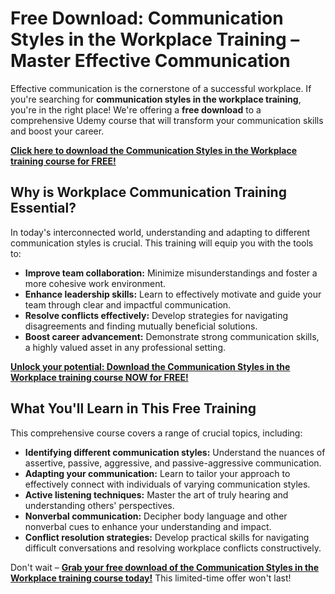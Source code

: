 # Free Download: Communication Styles in the Workplace Training – Master Effective Communication

Effective communication is the cornerstone of a successful workplace. If you're searching for **communication styles in the workplace training**, you're in the right place! We're offering a **free download** to a comprehensive Udemy course that will transform your communication skills and boost your career.

[**Click here to download the Communication Styles in the Workplace training course for FREE!**](https://udemywork.com/communication-styles-in-the-workplace-training)

## Why is Workplace Communication Training Essential?

In today's interconnected world, understanding and adapting to different communication styles is crucial. This training will equip you with the tools to:

*   **Improve team collaboration:** Minimize misunderstandings and foster a more cohesive work environment.
*   **Enhance leadership skills:** Learn to effectively motivate and guide your team through clear and impactful communication.
*   **Resolve conflicts effectively:** Develop strategies for navigating disagreements and finding mutually beneficial solutions.
*   **Boost career advancement:** Demonstrate strong communication skills, a highly valued asset in any professional setting.

[**Unlock your potential: Download the Communication Styles in the Workplace training course NOW for FREE!**](https://udemywork.com/communication-styles-in-the-workplace-training)

## What You'll Learn in This Free Training

This comprehensive course covers a range of crucial topics, including:

*   **Identifying different communication styles:** Understand the nuances of assertive, passive, aggressive, and passive-aggressive communication.
*   **Adapting your communication:** Learn to tailor your approach to effectively connect with individuals of varying communication styles.
*   **Active listening techniques:** Master the art of truly hearing and understanding others' perspectives.
*   **Nonverbal communication:** Decipher body language and other nonverbal cues to enhance your understanding and impact.
*   **Conflict resolution strategies:** Develop practical skills for navigating difficult conversations and resolving workplace conflicts constructively.

Don't wait – **[Grab your free download of the Communication Styles in the Workplace training course today!](https://udemywork.com/communication-styles-in-the-workplace-training)** This limited-time offer won't last!
